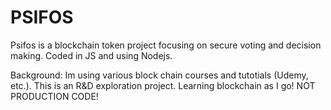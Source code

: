 # PSIFOS

Psifos is a blockchain token project focusing on secure voting and decision making. Coded in JS and using Nodejs. 

Background: Im using various block chain courses and tutotials (Udemy, etc.). This is an R&D exploration project. Learning blockchain as I go! NOT PRODUCTION CODE!
